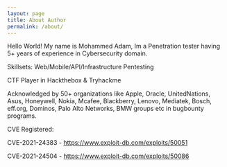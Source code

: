 ```yaml
---
layout: page
title: About Author
permalink: /about/
---
```


Hello World! My name is Mohammed Adam, Im a Penetration tester having 5+ years of experience in Cybersecurity domain. 

Skillsets: Web/Mobile/API/Infrastructure Pentesting

CTF Player in Hackthebox & Tryhackme

Acknowledged by 50+ organizations like Apple, Oracle, UnitedNations, Asus, Honeywell, Nokia, Mcafee, Blackberry, Lenovo, Mediatek, Bosch, eff.org, Dominos, Palo Alto Networks, BMW groups etc in bugbounty programs.


CVE Registered: 

CVE-2021-24383 - https://www.exploit-db.com/exploits/50051

CVE-2021-24504 - https://www.exploit-db.com/exploits/50086
